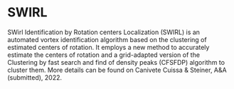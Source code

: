 # SWIRL
SWirl Identification by Rotation centers Localization (SWIRL) is an automated vortex identification algorithm based on the clustering of estimated centers of rotation. It employs a new method to accurately estimate the centers of rotation and a grid-adapted version of the Clustering by fast search and find of density peaks (CFSFDP) algorithm to cluster them. More details can be found on Canivete Cuissa & Steiner, A&A (submitted), 2022.
